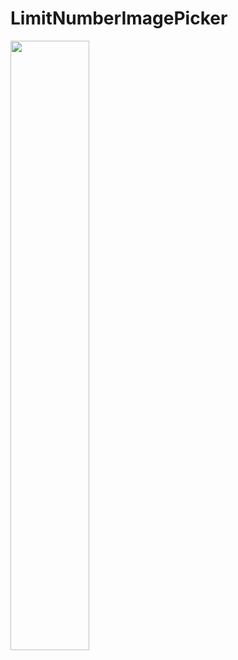 # LimitNumberImagePicker

<img width="50%" src="https://cloud.githubusercontent.com/assets/1322515/20648666/8a3b3b76-b4f0-11e6-87fe-8c259ea5cb68.gif">
